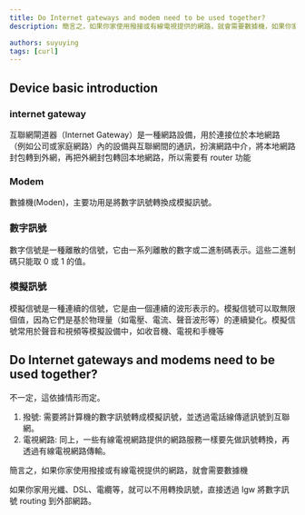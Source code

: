```yaml
---
title: Do Internet gateways and modem need to be used together?
description: 簡言之，如果你家使用撥接或有線電視提供的網路，就會需要數據機，如果你家用光纖、DSL、電纜等，就可以不用轉換訊號，直接透過 Igw 將訊號 routing 到外部網路。

authors: suyuying
tags: [curl]
---
```


## Device basic introduction

### internet gateway

互聯網閘道器（Internet Gateway）是一種網路設備，用於連接位於本地網路（例如公司或家庭網路）內的設備與互聯網間的通訊，扮演網路中介，將本地網路封包轉到外網，再把外網封包轉回本地網路，所以需要有 router 功能

### Modem

數據機(Moden)，主要功用是將數字訊號轉換成模擬訊號。

### 數字訊號

數字信號是一種離散的信號，它由一系列離散的數字或二進制碼表示。這些二進制碼只能取 0 或 1 的值。

### 模擬訊號

模擬信號是一種連續的信號，它是由一個連續的波形表示的。模擬信號可以取無限個值，因為它們是基於物理量（如電壓、電流、聲音波形等）的連續變化。模擬信號常用於聲音和視頻等模擬設備中，如收音機、電視和手機等

## Do Internet gateways and modems need to be used together?

不一定，這依據情形而定。

1. 撥號: 需要將計算機的數字訊號轉成模擬訊號，並透過電話線傳遞訊號到互聯網。
2. 電視網路: 同上，一些有線電視網路提供的網路服務一樣要先做訊號轉換，再透過有線電視網路傳輸。

簡言之，如果你家使用撥接或有線電視提供的網路，就會需要數據機

如果你家用光纖、DSL、電纜等，就可以不用轉換訊號，直接透過 Igw 將數字訊號 routing 到外部網路。
